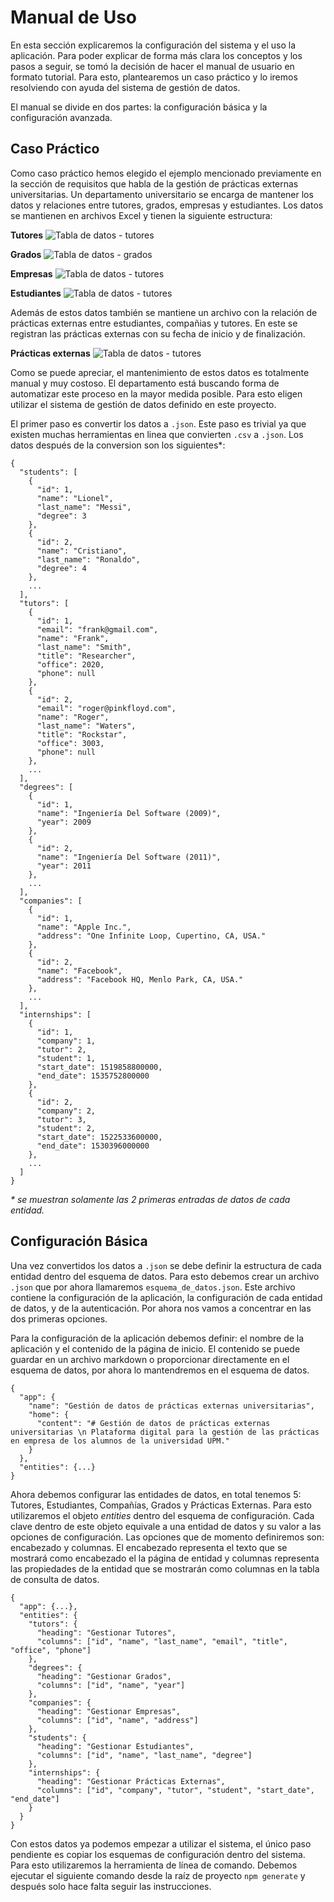 # Manual de Uso
En esta sección explicaremos la configuración del sistema y el uso la aplicación. Para poder explicar de forma más clara los conceptos y los pasos a seguir, se tomó la decisión de hacer el manual de usuario en formato tutorial. Para esto, plantearemos un caso práctico y lo iremos resolviendo con ayuda del sistema de gestión de datos.

El manual se divide en dos partes: la configuración básica y la configuración avanzada.

## Caso Práctico
Como caso práctico hemos elegido el ejemplo mencionado previamente en la sección de requisitos que habla de la gestión de prácticas externas universitarias. Un departamento universitario se encarga de mantener los datos y relaciones entre tutores, grados, empresas y estudiantes. Los datos se mantienen en archivos Excel y tienen la siguiente estructura:

**Tutores**
![Tabla de datos - tutores](./assets/manual_csv/tutors.png)

**Grados**
![Tabla de datos - grados](./assets/manual_csv/degrees.png)

**Empresas**
![Tabla de datos - tutores](./assets/manual_csv/companies.png)

**Estudiantes**
![Tabla de datos - tutores](./assets/manual_csv/students.png)

Además de estos datos también se mantiene un archivo con la relación de prácticas externas entre estudiantes, compañias y tutores. En este se registran las prácticas externas con su fecha de inicio y de finalización.

**Prácticas externas**
![Tabla de datos - tutores](./assets/manual_csv/internships.png)

Como se puede apreciar, el mantenimiento de estos datos es totalmente manual y muy costoso. El departamento está buscando forma de automatizar este proceso en la mayor medida posible. Para esto eligen utilizar el sistema de gestión de datos definido en este proyecto.

El primer paso es convertir los datos a `.json`. Este paso es trivial ya que existen muchas herramientas en linea que convierten `.csv` a `.json`. Los datos después de la conversion son los siguientes*:

```
{
  "students": [
    {
      "id": 1,
      "name": "Lionel",
      "last_name": "Messi",
      "degree": 3
    },
    {
      "id": 2,
      "name": "Cristiano",
      "last_name": "Ronaldo",
      "degree": 4
    },
    ...
  ],
  "tutors": [
    {
      "id": 1,
      "email": "frank@gmail.com",
      "name": "Frank",
      "last_name": "Smith",
      "title": "Researcher",
      "office": 2020,
      "phone": null
    },
    {
      "id": 2,
      "email": "roger@pinkfloyd.com",
      "name": "Roger",
      "last_name": "Waters",
      "title": "Rockstar",
      "office": 3003,
      "phone": null
    },
    ...
  ],
  "degrees": [
    {
      "id": 1,
      "name": "Ingeniería Del Software (2009)",
      "year": 2009
    },
    {
      "id": 2,
      "name": "Ingeniería Del Software (2011)",
      "year": 2011
    },
    ...
  ],
  "companies": [
    {
      "id": 1,
      "name": "Apple Inc.",
      "address": "One Infinite Loop, Cupertino, CA, USA."
    },
    {
      "id": 2,
      "name": "Facebook",
      "address": "Facebook HQ, Menlo Park, CA, USA."
    },
    ...
  ],
  "internships": [
    {
      "id": 1,
      "company": 1,
      "tutor": 2,
      "student": 1,
      "start_date": 1519858800000,
      "end_date": 1535752800000
    },
    {
      "id": 2,
      "company": 2,
      "tutor": 3,
      "student": 2,
      "start_date": 1522533600000,
      "end_date": 1530396000000
    },
    ...
  ]
}
```
_* se muestran solamente las 2 primeras entradas de datos de cada entidad._

## Configuración Básica
Una vez convertidos los datos a `.json` se debe definir la estructura de cada entidad dentro del esquema de datos. Para esto debemos crear un archivo `.json` que por ahora llamaremos `esquema_de_datos.json`.
Este archivo contiene la configuración de la aplicación, la configuración de cada entidad de datos, y de la autenticación. Por ahora nos vamos a concentrar en las dos primeras opciones.

Para la configuración de la aplicación debemos definir: el nombre de la aplicación y el contenido de la página de inicio. El contenido se puede guardar en un archivo markdown o proporcionar directamente en el esquema de datos, por ahora lo mantendremos en el esquema de datos.

```
{
  "app": {
    "name": "Gestión de datos de prácticas externas universitarias",
    "home": {
      "content": "# Gestión de datos de prácticas externas universitarias \n Plataforma digital para la gestión de las prácticas en empresa de los alumnos de la universidad UPM."
    }
  },
  "entities": {...}
}
```

Ahora debemos configurar las entidades de datos, en total tenemos 5: Tutores, Estudiantes, Compañías, Grados y Prácticas Externas. Para esto utilizaremos el objeto _entities_ dentro del esquema de configuración. Cada clave dentro de este objeto equivale a una entidad de datos y su valor a las opciones de configuración. Las opciones que de momento definiremos son: encabezado y columnas. El encabezado representa el texto que se mostrará como encabezado el la página de entidad y columnas representa las propiedades de la entidad que se mostrarán como columnas en la tabla de consulta de datos.

```
{
  "app": {...},
  "entities": {
    "tutors": {
      "heading": "Gestionar Tutores",
      "columns": ["id", "name", "last_name", "email", "title", "office", "phone"]
    },
    "degrees": {
      "heading": "Gestionar Grados",
      "columns": ["id", "name", "year"]
    },
    "companies": {
      "heading": "Gestionar Empresas",
      "columns": ["id", "name", "address"]
    },
    "students": {
      "heading": "Gestionar Estudiantes",
      "columns": ["id", "name", "last_name", "degree"]
    },
    "internships": {
      "heading": "Gestionar Prácticas Externas",
      "columns": ["id", "company", "tutor", "student", "start_date", "end_date"]
    }
  }
}
```

Con estos datos ya podemos empezar a utilizar el sistema, el único paso pendiente es copiar los esquemas de configuración dentro del sistema. Para esto utilizaremos la herramienta de línea de comando. Debemos ejecutar el siguiente comando desde la raíz de proyecto `npm generate` y después solo hace falta seguir las instrucciones.